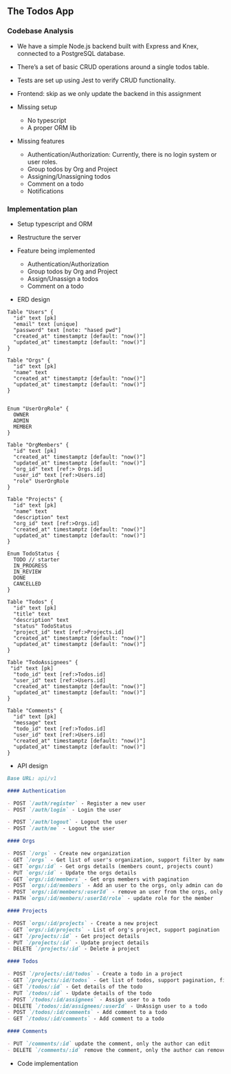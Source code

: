 ## The Todos App

### Codebase Analysis

- We have a simple Node.js backend built with Express and Knex, connected to a PostgreSQL database.
- There’s a set of basic CRUD operations around a single todos table.
- Tests are set up using Jest to verify CRUD functionality.
- Frontend: skip as we only update the backend in this assignment

- Missing setup

  - No typescript
  - A proper ORM lib

- Missing features
  - Authentication/Authorization: Currently, there is no login system or user roles.
  - Group todos by Org and Project
  - Assigning/Unassigning todos
  - Comment on a todo
  - Notifications

### Implementation plan

- Setup typescript and ORM
- Restructure the server
- Feature being implemented

  - Authentication/Authorization
  - Group todos by Org and Project
  - Assign/Unassign a todos
  - Comment on a todo

- ERD design

```
Table "Users" {
  "id" text [pk]
  "email" text [unique]
  "password" text [note: "hased pwd"]
  "created_at" timestamptz [default: "now()"]
  "updated_at" timestamptz [default: "now()"]
}

Table "Orgs" {
  "id" text [pk]
  "name" text
  "created_at" timestamptz [default: "now()"]
  "updated_at" timestamptz [default: "now()"]
}


Enum "UserOrgRole" {
  OWNER
  ADMIN
  MEMBER
}

Table "OrgMembers" {
  "id" text [pk]
  "created_at" timestamptz [default: "now()"]
  "updated_at" timestamptz [default: "now()"]
  "org_id" text [ref:> Orgs.id]
  "user_id" text [ref:>Users.id]
  "role" UserOrgRole
}

Table "Projects" {
  "id" text [pk]
  "name" text
  "description" text
  "org_id" text [ref:>Orgs.id]
  "created_at" timestamptz [default: "now()"]
  "updated_at" timestamptz [default: "now()"]
}

Enum TodoStatus {
  TODO // starter
  IN_PROGRESS
  IN_REVIEW
  DONE
  CANCELLED
}

Table "Todos" {
  "id" text [pk]
  "title" text
  "description" text
  "status" TodoStatus
  "project_id" text [ref:>Projects.id]
  "created_at" timestamptz [default: "now()"]
  "updated_at" timestamptz [default: "now()"]
}

Table "TodoAssignees" {
 "id" text [pk]
  "todo_id" text [ref:>Todos.id]
  "user_id" text [ref:>Users.id]
  "created_at" timestamptz [default: "now()"]
  "updated_at" timestamptz [default: "now()"]
}

Table "Comments" {
  "id" text [pk]
  "message" text
  "todo_id" text [ref:>Todos.id]
  "user_id" text [ref:>Users.id]
  "created_at" timestamptz [default: "now()"]
  "updated_at" timestamptz [default: "now()"]
}

```

- API design

```markdown
Base URL: api/v1

#### Authentication

- POST `/auth/register` - Register a new user
- POST `/auth/login` - Login the user

- POST `/auth/logout` - Logout the user
- POST `/auth/me` - Logout the user

#### Orgs

- POST `/orgs` - Create new organization
- GET `/orgs` - Get list of user's organization, support filter by name, pagination
- GET `orgs/:id` - Get orgs details (members count, projects count)
- PUT `orgs/:id` - Update the orgs details
- GET `orgs/:id/members` - Get orgs members with pagination
- POST `orgs/:id/members` - Add an user to the orgs, only admin can do this
- POST `orgs/:id/members/:userId` - remove an user from the orgs, only admin can do this
- PATH `orgs/:id/members/:userId/role` - update role for the member

#### Projects

- POST `orgs/:id/projects` - Create a new project
- GET `orgs/:id/projects` - List of org's project, support pagination
- GET `/projects/:id` - Get project details
- PUT `/projects/:id` - Update project details
- DELETE `/projects/:id` - Delete a project

#### Todos

- POST `/projects/:id/todos` - Create a todo in a project
- GET `/projects/:id/todos` - Get list of todos, support pagination, filter by status, assigned user
- GET `/todos/:id` - Get details of the todo
- PUT `/todos/:id` - Update details of the todo
- POST `/todos/:id/assignees` - Assign user to a todo
- DELETE `/todos/:id/assignees/:userId` - UnAssign user to a todo
- POST `/todos/:id/comments` - Add comment to a todo
- GET `/todos/:id/comments` - Add comment to a todo

#### Comments

- PUT `/comments/:id` update the comment, only the author can edit
- DELETE `/comments/:id` remove the comment, only the author can remove
```

- Code implementation
